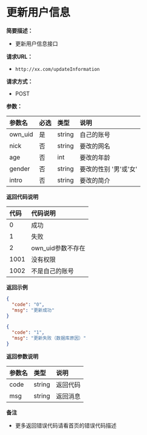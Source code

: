 # 更新用户信息

**简要描述：**

- 更新用户信息接口

**请求URL：**

- ` http://xx.com/updateInformation `

**请求方式：**

- POST

**参数：**

| 参数名     | 必选  | 类型     | 说明            |
|:--------|:----|:-------|:--------------|
| own_uid | 是   | string | 自己的账号         |
| nick    | 否   | string | 要改的网名         |
| age     | 否   | int    | 要改的年龄         |
| gender  | 否   | string | 要改的性别 '男'或'女' |
| intro   | 否   | string | 要改的简介         |

**返回代码说明**

| 代码   | 代码说明            |
|:-----|:----------------|
| 0    | 成功              |
| 1    | 失败              |
| 2    | own_uid参数不存在    |
| 1001 | 没有权限            |
| 1002 | 不是自己的账号         |

**返回示例**

```json
{
  "code": "0",
  "msg": "更新成功"
}
```

```json
{
  "code": "1",
  "msg": "更新失败（数据库原因）"
}
```

**返回参数说明**

| 参数名    | 类型     | 说明     |
|:-------|:-------|:-------|
| code   | string | 返回代码   |
| msg    | string | 返回消息   |

**备注**

- 更多返回错误代码请看首页的错误代码描述

